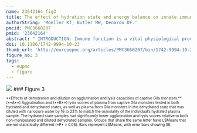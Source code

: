 ```yaml
---
name: 23642164_fig3
title: The effect of hydration state and energy balance on innate immunity of a desert reptile.
authorString: 'Moeller KT, Butler MW, Denardo DF.'
pmcid: PMC3660207
pmid: '23642164'
abstract: " INTRODUCTION: Immune function is a vital physiological process that is often suppressed during times of resource scarcity due to investments in other physiological systems. While energy is the typical currency that has been examined in such trade-offs, limitations of other resources may similarly lead to trade-offs that affect immune function. Specifically, water is a critical resource with profound implications for organismal ecology, yet its availability can fluctuate at local, regional, and even global levels. Despite this, the effect of osmotic state on immune function has received little attention. RESULTS: Using agglutination and lysis assays as measures of an organism's plasma concentration of natural antibodies and capacity for foreign cell destruction, respectively, we tested the independent effects of osmotic state, digestive state, and energy balance on innate immune function in free-ranging and laboratory populations of the Gila monster, Heloderma suspectum. This desert-dwelling lizard experiences dehydration and energy resource fluctuations on a seasonal basis. Dehydration was expected to decrease innate immune function, yet we found that dehydration increased lysis and agglutination abilities in both lab and field studies, a relationship that was not simply an effect of an increased concentration of immune molecules. Laboratory-based differences in digestive state were not associated with lysis or agglutination metrics, although in our field population, a loss of fat stores was correlated with an increase in lysis. CONCLUSIONS: Depending on the life history of an organism, osmotic state may have a greater influence on immune function than energy availability. Thus, consideration of osmotic state as a factor influencing immune function will likely improve our understanding of ecoimmunology and the disease dynamics of a wide range of species."
doi: 10.1186/1742-9994-10-23
thumb_url: 'http://europepmc.org/articles/PMC3660207/bin/1742-9994-10-23-3.gif'
figure_no: 3
tags:
  - eupmc
  - figure
---
```

<img src='http://europepmc.org/articles/PMC3660207/bin/1742-9994-10-23-3.jpg' style='max-height: 300px'>
### Figure 3
<p style='font-size: 10px;'>**Effects of dehydration and dilution on agglutination and lysis capacities of captive Gila monsters.** (**A**) Agglutination and (**B**) lysis scores of plasma from captive Gila monsters tested in both hydrated and dehydrated states, as well as plasma from Gila monsters in the dehydrated state that was diluted with nanopure water by 16 to 23% to match the osmolality of the individual’s hydrated plasma sample. The hydrated state samples had significantly lower agglutination and lysis scores relative to both non-manipulated and diluted dehydrated samples. Groups that share the same letter have LSMeans that are not statistically different (*P* &gt; 0.05). Bars represent LSMeans, with error bars showing SE.</p>